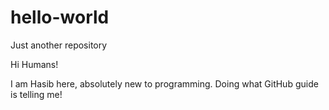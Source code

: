 # hello-world
Just another repository

Hi Humans!

I am Hasib here, absolutely new to programming. Doing what GitHub guide is telling me!
